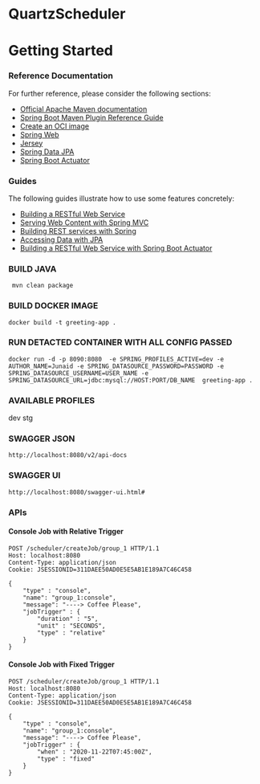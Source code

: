 # QuartzScheduler

# Getting Started

### Reference Documentation
For further reference, please consider the following sections:

* [Official Apache Maven documentation](https://maven.apache.org/guides/index.html)
* [Spring Boot Maven Plugin Reference Guide](https://docs.spring.io/spring-boot/docs/2.4.0/maven-plugin/reference/html/)
* [Create an OCI image](https://docs.spring.io/spring-boot/docs/2.4.0/maven-plugin/reference/html/#build-image)
* [Spring Web](https://docs.spring.io/spring-boot/docs/2.4.0/reference/htmlsingle/#boot-features-developing-web-applications)
* [Jersey](https://docs.spring.io/spring-boot/docs/2.4.0/reference/htmlsingle/#boot-features-jersey)
* [Spring Data JPA](https://docs.spring.io/spring-boot/docs/2.4.0/reference/htmlsingle/#boot-features-jpa-and-spring-data)
* [Spring Boot Actuator](https://docs.spring.io/spring-boot/docs/2.4.0/reference/htmlsingle/#production-ready)

### Guides
The following guides illustrate how to use some features concretely:

* [Building a RESTful Web Service](https://spring.io/guides/gs/rest-service/)
* [Serving Web Content with Spring MVC](https://spring.io/guides/gs/serving-web-content/)
* [Building REST services with Spring](https://spring.io/guides/tutorials/bookmarks/)
* [Accessing Data with JPA](https://spring.io/guides/gs/accessing-data-jpa/)
* [Building a RESTful Web Service with Spring Boot Actuator](https://spring.io/guides/gs/actuator-service/)



### BUILD JAVA
```
 mvn clean package
```

### BUILD DOCKER IMAGE
```
docker build -t greeting-app .
```

### RUN DETACTED CONTAINER WITH ALL CONFIG PASSED 
```
docker run -d -p 8090:8080  -e SPRING_PROFILES_ACTIVE=dev -e AUTHOR_NAME=Junaid -e SPRING_DATASOURCE_PASSWORD=PASSWORD -e SPRING_DATASOURCE_USERNAME=USER_NAME -e SPRING_DATASOURCE_URL=jdbc:mysql://HOST:PORT/DB_NAME  greeting-app .
```

### AVAILABLE PROFILES
dev
stg


### SWAGGER JSON
```
http://localhost:8080/v2/api-docs
```

### SWAGGER UI
```
http://localhost:8080/swagger-ui.html#
```


### APIs
#### Console Job with Relative Trigger
```
POST /scheduler/createJob/group_1 HTTP/1.1
Host: localhost:8080
Content-Type: application/json
Cookie: JSESSIONID=311DAEE50AD0E5E5AB1E189A7C46C458

{
    "type" : "console",
    "name": "group_1:console",
    "message": "----> Coffee Please",
    "jobTrigger" : {
        "duration" : "5",
        "unit" : "SECONDS",
        "type" : "relative"
    }
}
```

#### Console Job with Fixed Trigger
```
POST /scheduler/createJob/group_1 HTTP/1.1
Host: localhost:8080
Content-Type: application/json
Cookie: JSESSIONID=311DAEE50AD0E5E5AB1E189A7C46C458

{
    "type" : "console",
    "name": "group_1:console",
    "message": "----> Coffee Please",
    "jobTrigger" : {
        "when" : "2020-11-22T07:45:00Z",
        "type" : "fixed"
    }
}
```